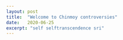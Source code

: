 ```yaml
---
layout: post
title:  "Welcome to Chinmoy controversies"
date:   2020-06-25
excerpt: "self selftranscendence sri"
---
```

